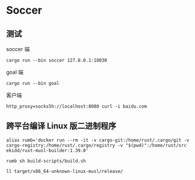 # Soccer

## 测试

soccer 端
``` 
cargo run --bin soccer 127.0.0.1:18030
```

goal 端
```
cargo run --bin goal 
```

客户端

```
http_proxy=socks5h://localhost:8080 curl -i baidu.com 
```

## 跨平台编译 Linux 版二进制程序

``` 
alias rumb='docker run --rm -it -v cargo-git:/home/rust/.cargo/git -v cargo-registry:/home/rust/.cargo/registry -v "$(pwd)":/home/rust/src ekidd/rust-musl-builder:1.39.0'
```

```
rumb sh build-scripts/build.sh

ll target/x86_64-unknown-linux-musl/release/
```
